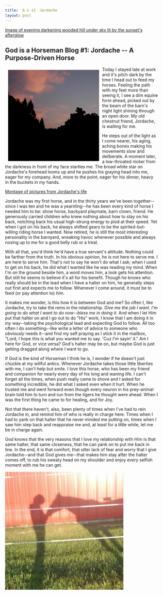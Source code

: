 ```yaml
---
title:  6-1-13  Jordache
layout: post
---
```


[Image of evening darkening wooded hill under sky lit by the sunset's afterglow](jordache_character_1_v.jpg)

God is a Horseman Blog #1:  Jordache -- A Purpose-Driven Horse
---------------------------------------
<img style="margin: 10px; float: left;" alt="Image of evening darkening wooded hill under sky lit by the sunset's afterglow." src="../images/jordache_character_1_v.jpg" width="300px" height="300px"/>

Today I stayed late at work and it's pitch dark by the time I head out to feed my horses.  Feeling the path with my feet more than seeing it, I see a dim equine form ahead, picked out by the beam of the barn's night light shining through an open door.  My old chestnut friend, Jordache, is waiting for me.  

He steps out of the light as I come nearer, his aging, aching bones making his movements slow and deliberate.  A moment later, a low-throated nicker from the darkness in front of my face startles me.  The broad white star on Jordache's forehead looms up and he pushes his graying head into me, eager for my company.  And, more to the point, eager for his dinner, heavy in the buckets in my hands.

[Montage of pictures from Jordache's life](../images/jordache_montage_3.jpeg)

Jordache was my first horse, and in the thirty years we've been together--since I was ten and he was a yearnling--he has been every kind of horse I needed him to be:  show horse, backyard playmate, barn clown, friend.   He generously carried children who knew nothing about how to stay on his back, notching back his usual high-strung energy to plod at their speed.  Yet when I got on his back, he always shifted gears to be the spirited-but-willing riding horse I wanted.   Now retired, he is still the most interesting personality in the barnyard, wreaking havoc whenever possible and always nosing up to me for a good belly rub or a treat.

With all that, you'd think he'd have a true servant's attitude.  Nothing could be farther from the truth.  In his obvious opinion, he is not here to serve me.  I am here to serve him.  That's not to say he won't do what I ask; when I used to get on his back, he did what I wanted like he was reading my mind.   When I'm on the ground beside him, a word moves him, a look gets his attention.  But still he seems to believe it's all for his benefit.  Though he knows who really should be in the lead when I have a halter on him, he generally steps out first and expects me to follow.  Whenever I come around, it must be to feed (or pay attention to) *him.* 

It makes me wonder, is this how it is between God and me?  So often I, like Jordache, try to take the reins in the relationship.  *Give me the job I want.*  *I'm going to do what I want to do now--bless me in doing it.*  And when I let Him put that halter on and I go out to do "His" work, I know that I am doing it in *my* way--taking the psychological lead and expecting God to follow.  All too often I do something--like write a letter of advice to someone who *obviously* needs it--and find my self praying as I stick it in the mailbox, "Lord, I hope this is what you wanted me to say.  'Cuz I'm sayin' it."  Am I here for God, or vice versa?  God's halter may be on, but maybe God is just getting dragged along where *I* want to go.

If God is the kind of Horseman I think he is, I wonder if he doesn't just chuckle at my willful antics.  Whenever Jordache takes those little liberties with me, I can't help but smile.  I love this horse, who has been my friend and companion for nearly every day of his long and waning life.  I can't forget all the times, when push really came to shove and I asked for something incredible, he did what I asked even when it hurt.  When he trusted me and went forward even though every neuron in his prey-animal brain told him to turn and run from the tigers he thought were ahead.  When I was the first thing he came to for healing, and for Joy.

Not that there haven't, also, been plenty of times when I've had to rein Jordache in, and remind him of who is really in charge here.  Times when I had to yank on that halter that he never minded me putting on, times when I saw him step back and reappraise me and, at least for a little while, let me be in charge again.  

God knows that the very reasons that I love my relationship with Him is that same halter, that same closeness, that he can yank on to put me back in line.  In the end, it is that comfort, that utter lack of fear and worry that I give Jordache--and that God gives me--that makes him stay after the halter comes off, to rub his sweaty head on my shoulder and enjoy every selfish moment with me he can get.

![shadow-image of horse reaching out to touch person with nose](../images/chapter_1_6_from_leah_shurtes_facebook.jpg)
